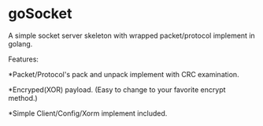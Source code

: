 # goSocket
A simple socket server skeleton with wrapped packet/protocol implement in golang.

Features:

*Packet/Protocol's pack and unpack implement with CRC examination.

*Encryped(XOR) payload. (Easy to change to your favorite encrypt method.)

*Simple Client/Config/Xorm implement included.
